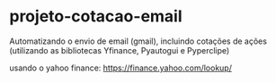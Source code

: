 # projeto-cotacao-email
Automatizando o envio de email (gmail), incluindo cotações de ações (utilizando as bibliotecas Yfinance, Pyautogui e Pyperclipe)

usando o yahoo finance: https://finance.yahoo.com/lookup/
